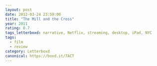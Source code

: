 ```yaml
---
layout: post 
date: 2012-03-24 23:59:00
title: "The Mill and the Cross"
year: 2011
rating: 0.7
tags_letterboxd: narrative, Netflix, streaming, desktop, iPad, NYC
tags:
  - film
  - review
category: Letterboxd
canonical: https://boxd.it/7ACT
---
```

